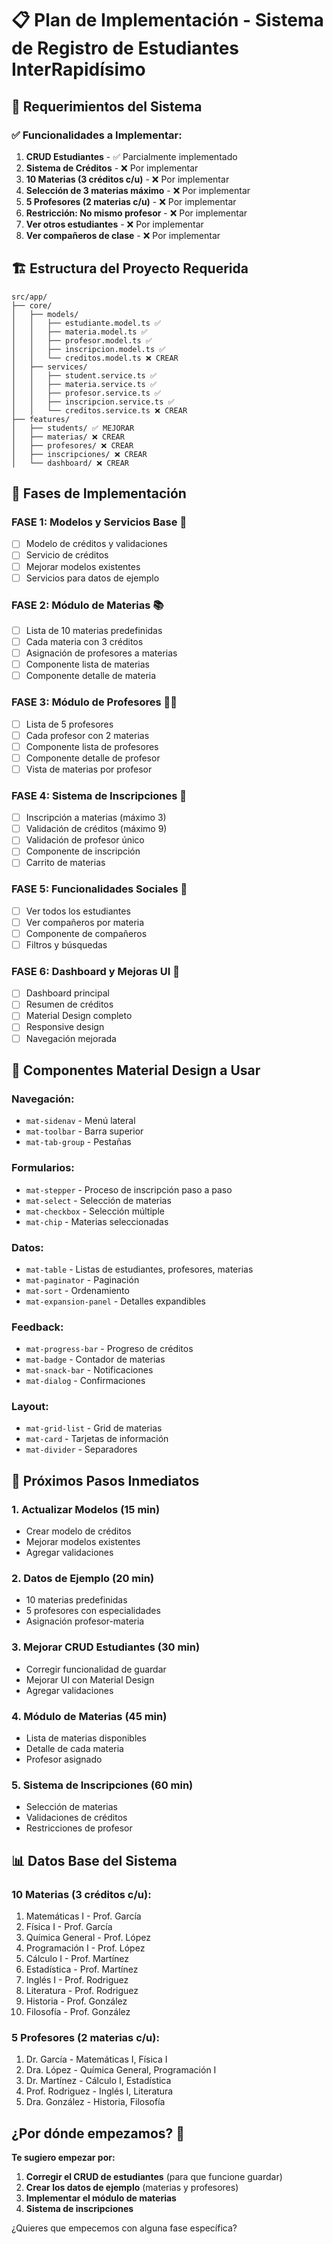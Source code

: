 # 📋 Plan de Implementación - Sistema de Registro de Estudiantes InterRapidísimo

## 🎯 Requerimientos del Sistema

### ✅ Funcionalidades a Implementar:

1. **CRUD Estudiantes** - ✅ Parcialmente implementado
2. **Sistema de Créditos** - ❌ Por implementar
3. **10 Materias (3 créditos c/u)** - ❌ Por implementar
4. **Selección de 3 materias máximo** - ❌ Por implementar
5. **5 Profesores (2 materias c/u)** - ❌ Por implementar
6. **Restricción: No mismo profesor** - ❌ Por implementar
7. **Ver otros estudiantes** - ❌ Por implementar
8. **Ver compañeros de clase** - ❌ Por implementar

## 🏗️ Estructura del Proyecto Requerida

```
src/app/
├── core/
│   ├── models/
│   │   ├── estudiante.model.ts ✅
│   │   ├── materia.model.ts ✅
│   │   ├── profesor.model.ts ✅
│   │   ├── inscripcion.model.ts ✅
│   │   └── creditos.model.ts ❌ CREAR
│   ├── services/
│   │   ├── student.service.ts ✅
│   │   ├── materia.service.ts ✅
│   │   ├── profesor.service.ts ✅
│   │   ├── inscripcion.service.ts ✅
│   │   └── creditos.service.ts ❌ CREAR
├── features/
│   ├── students/ ✅ MEJORAR
│   ├── materias/ ❌ CREAR
│   ├── profesores/ ❌ CREAR
│   ├── inscripciones/ ❌ CREAR
│   └── dashboard/ ❌ CREAR
```

## 📑 Fases de Implementación

### **FASE 1: Modelos y Servicios Base** 🔧
- [ ] Modelo de créditos y validaciones
- [ ] Servicio de créditos
- [ ] Mejorar modelos existentes
- [ ] Servicios para datos de ejemplo

### **FASE 2: Módulo de Materias** 📚
- [ ] Lista de 10 materias predefinidas
- [ ] Cada materia con 3 créditos
- [ ] Asignación de profesores a materias
- [ ] Componente lista de materias
- [ ] Componente detalle de materia

### **FASE 3: Módulo de Profesores** 👨‍🏫
- [ ] Lista de 5 profesores
- [ ] Cada profesor con 2 materias
- [ ] Componente lista de profesores
- [ ] Componente detalle de profesor
- [ ] Vista de materias por profesor

### **FASE 4: Sistema de Inscripciones** 📝
- [ ] Inscripción a materias (máximo 3)
- [ ] Validación de créditos (máximo 9)
- [ ] Validación de profesor único
- [ ] Componente de inscripción
- [ ] Carrito de materias

### **FASE 5: Funcionalidades Sociales** 👥
- [ ] Ver todos los estudiantes
- [ ] Ver compañeros por materia
- [ ] Componente de compañeros
- [ ] Filtros y búsquedas

### **FASE 6: Dashboard y Mejoras UI** 🎨
- [ ] Dashboard principal
- [ ] Resumen de créditos
- [ ] Material Design completo
- [ ] Responsive design
- [ ] Navegación mejorada

## 🎨 Componentes Material Design a Usar

### **Navegación:**
- `mat-sidenav` - Menú lateral
- `mat-toolbar` - Barra superior
- `mat-tab-group` - Pestañas

### **Formularios:**
- `mat-stepper` - Proceso de inscripción paso a paso
- `mat-select` - Selección de materias
- `mat-checkbox` - Selección múltiple
- `mat-chip` - Materias seleccionadas

### **Datos:**
- `mat-table` - Listas de estudiantes, profesores, materias
- `mat-paginator` - Paginación
- `mat-sort` - Ordenamiento
- `mat-expansion-panel` - Detalles expandibles

### **Feedback:**
- `mat-progress-bar` - Progreso de créditos
- `mat-badge` - Contador de materias
- `mat-snack-bar` - Notificaciones
- `mat-dialog` - Confirmaciones

### **Layout:**
- `mat-grid-list` - Grid de materias
- `mat-card` - Tarjetas de información
- `mat-divider` - Separadores

## 🚀 Próximos Pasos Inmediatos

### **1. Actualizar Modelos (15 min)**
- Crear modelo de créditos
- Mejorar modelos existentes
- Agregar validaciones

### **2. Datos de Ejemplo (20 min)**
- 10 materias predefinidas
- 5 profesores con especialidades
- Asignación profesor-materia

### **3. Mejorar CRUD Estudiantes (30 min)**
- Corregir funcionalidad de guardar
- Mejorar UI con Material Design
- Agregar validaciones

### **4. Módulo de Materias (45 min)**
- Lista de materias disponibles
- Detalle de cada materia
- Profesor asignado

### **5. Sistema de Inscripciones (60 min)**
- Selección de materias
- Validaciones de créditos
- Restricciones de profesor

## 📊 Datos Base del Sistema

### **10 Materias (3 créditos c/u):**
1. Matemáticas I - Prof. García
2. Física I - Prof. García  
3. Química General - Prof. López
4. Programación I - Prof. López
5. Cálculo I - Prof. Martínez
6. Estadística - Prof. Martínez
7. Inglés I - Prof. Rodriguez
8. Literatura - Prof. Rodriguez
9. Historia - Prof. González
10. Filosofía - Prof. González

### **5 Profesores (2 materias c/u):**
1. Dr. García - Matemáticas I, Física I
2. Dra. López - Química General, Programación I
3. Dr. Martínez - Cálculo I, Estadística
4. Prof. Rodriguez - Inglés I, Literatura
5. Dra. González - Historia, Filosofía

## ¿Por dónde empezamos? 🤔

**Te sugiero empezar por:**
1. **Corregir el CRUD de estudiantes** (para que funcione guardar)
2. **Crear los datos de ejemplo** (materias y profesores)
3. **Implementar el módulo de materias**
4. **Sistema de inscripciones**

¿Quieres que empecemos con alguna fase específica?
